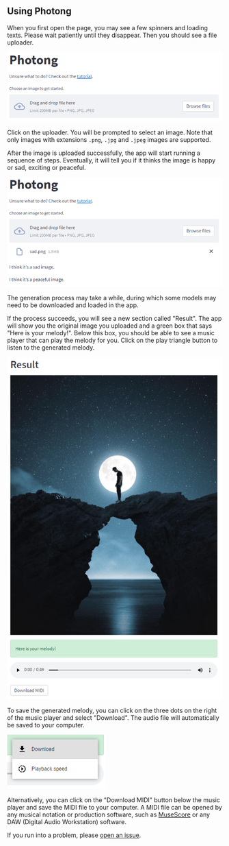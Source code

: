 ## Using Photong
When you first open the page, you may see a few spinners and loading texts. Please wait patiently until they disappear. Then you should see a file uploader.

![Screenshot from a webpage with the heading "Photong", a link to this tutorial, and a file uploader that accepts PNG, JPG, and JPEG images.](imgs/01-main.png)

Click on the uploader. You will be prompted to select an image. Note that only images with extensions `.png`, `.jpg` and `.jpeg` images are supported.

After the image is uploaded successfully, the app will start running a sequence of steps. Eventually, it will tell you if it thinks the image is happy or sad, exciting or peaceful.

![Screenshot from a webpage with the heading "Photong", a link to this tutorial, a file called "sad.png" uploaded, and two lines of text that says "I think it's a sad image." and "I think it's a peaceful image."](imgs/02-information.png)

The generation process may take a while, during which some models may need to be downloaded and loaded in the app.

If the process succeeds, you will see a new section called "Result". The app will show you the original image you uploaded and a green box that says "Here is your melody!". Below this box, you should be able to see a music player that can play the melody for you. Click on the play triangle button to listen to the generated melody.

![Screenshot from a webpage with the heading "Result", a sad image, a green success box that says "Here is your melody!", and a music player.](imgs/03-result.png)

To save the generated melody, you can click on the three dots on the right of the music player and select "Download". The audio file will automatically be saved to your computer.

![Screenshot from a webpage showing a menu of the music player with the "Download" option active.](imgs/04-download.png)

Alternatively, you can click on the "Download MIDI" button below the music player and save the MIDI file to your computer. A MIDI file can be opened by any musical notation or production software, such as [MuseScore](https://musescore.org/) or any DAW (Digital Audio Workstation) software.

If you run into a problem, please [open an issue](https://github.com/leranjun/photong-web-app/issues/new).
